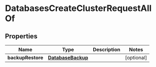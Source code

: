 

# DatabasesCreateClusterRequestAllOf


## Properties

| Name | Type | Description | Notes |
|------------ | ------------- | ------------- | -------------|
|**backupRestore** | [**DatabaseBackup**](DatabaseBackup.md) |  |  [optional] |



